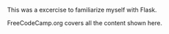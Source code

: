 This was a excercise to familiarize myself with Flask.

FreeCodeCamp.org covers all the content shown here.
